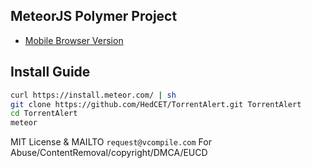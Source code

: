 MeteorJS Polymer Project
----------

* [Mobile Browser Version](https://ww8.herokuapp.com)

Install Guide
----------

```sh
curl https://install.meteor.com/ | sh
git clone https://github.com/HedCET/TorrentAlert.git TorrentAlert
cd TorrentAlert 
meteor
```

MIT License & MAILTO ```request@vcompile.com``` For Abuse/ContentRemoval/copyright/DMCA/EUCD
